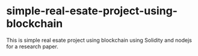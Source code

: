 # simple-real-esate-project-using-blockchain
This is simple real esate project using blockchain using Solidity and nodejs for a research paper.

